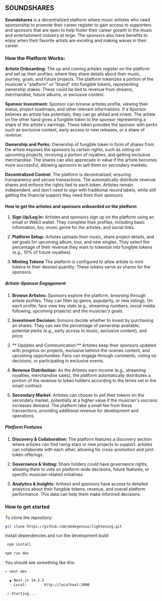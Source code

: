 ## SOUNDSHARES

**Soundshares** is a decentralized platform where music artistes who need sponsorship to promote their career register to gain access to supporters and sponsors that are open to help foster their career growth in the music and entertainment industry at large. The sponsors also have benefits to enjoy when their favorite artists are exceling and making waves in their career.

### How the Platform Works:

**Artiste Onboarding:**
The up and coming artistes register on the platform and set up their profiles, where they share details about their music, journey, goals, and future projects. The platform tokenizes a portion of the musician's "platform" or "brand" into fungible tokens, representing ownership stakes. These could be tied to revenue from streams, merchandise, future albums, or exclusive content.

**Sponsor Investment:**
Sponsor can browse artistes profile, viewing their status, project roadmaps, and other relevant informations. If a Sponsor believes an artiste has potentials, they can go ahead and invest. The artiste on the other hand gives a fungible token to the sponsor representing a share of the artiste's earnings. These token provides the sponsor with perks such as exclusive content, early access to new releases, or a share of revenue.

**Ownership and Perks:**
Ownership of fungible token in form of shares from the artists exposes the sponsors to certain rights, such as voting on upcoming projects, receiving a portion of royalties, and getting exclusive merchandise.
The shares can also appreciate in value if the artiste becomes more successful, allowing sponsors to sell them on secondary markets.

**Decentralized Control:**
The platform is decentralized, ensuring transparency and secure transactions. The automatically distribute revenue shares and enforce the rights tied to each token. Artistes remain independent, and don't need to sign with traditional record labels, while still getting the financial support they need from their sponsors.


#### How to get the artistes and sponsors onboarded on the platform 

   1. **Sign Up/Log In:**
   Artistes and sponsors sign up on the platform using an email or Web3 wallet. They complete their profiles, including basic information, bio, music genre for the artistes, and social links.

   2. **Platform Setup:**
   Artistes uploads their music, share project details, and set goals for upcoming album, tour, and new singles. They select the percentage of their revenue they want to tokenize into fungible tokens (e.g., 10% of future royalties).

   3. **Minting Tokens**
   The platform is configured to allow artiste to mint tokens to their desired quantity. These tokens serve as shares for the sponsors.

##### Artiste-Sponsor Engagement
   1.  **Browse Artistes:**
   Sponsors explore the platform, browsing through artiste profiles. They can filter by genre, popularity, or new listings. On each profile, fans view key stats (e.g., streaming numbers, social media following, upcoming projects) and the musician's goals.

   2.  **Investment Decision:**
   Sonsors decide whether to invest by purchasing an shares. They can see the percentage of ownership available, potential perks (e.g., early access to music, exclusive content), and price.

   3.  ** Updates and Communication:**
  Artistes keep their sponsors updated with progress on projects, exclusive behind-the-scenes content, and upcoming opportunities. Fans can engage through comments, voting on decisions, or participating in exclusive events.

   4.  **Revenue Distribution:**
   As the Artistes earn income (e.g., streaming royalties, merchandise sales), the platform automatically distributes a portion of the revenue to token holders according to the terms set in the smart contract.

   5.  **Secondary Market:**
  Artistes can choose to sell their tokens on the secondary market, potentially at a higher value if the musician's success increases demand. The platform take a small fee from these transactions, providing additional revenue for development and operations.

##### Platform Features
   1. **Discovery & Collaboration:**
   The platform features a discovery section where artistes can find rising stars or new projects to support. artistes can collaborate with each other, allowing for cross-promotion and joint token offerings.

   2. **Governance & Voting:**
   Share holders could have governance rights, allowing them to vote on platform-wide decisions, future features, or specific musician-related initiatives.

   3. **Analytics & Insights:**
   Artistes and sponsors have access to detailed analytics about their fungible tokens, revenue, and overall platform performance. This data can help them make informed decisions.


### How to get started

To clone the repository:
```bash
git clone https://github.com/abdegenius/lightening.git
```
Install dependencies and run the development build
```bash
 npm install

npm run dev
```

You should see something like this:

```sh
> next dev

  ▲ Next.js 14.2.5
  - Local:        http://localhost:3000

 ✓ Starting...
 ```
